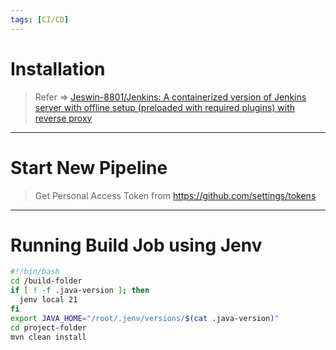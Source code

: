 ```yaml
---
tags: [CI∕CD]
---
```


# Installation

> Refer => [Jeswin-8801/Jenkins: A containerized version of Jenkins server with offline setup (preloaded with required plugins) with reverse proxy](https://github.com/Jeswin-8801/Jenkins)

---

# Start New Pipeline

> Get Personal Access Token from https://github.com/settings/tokens

---
# Running Build Job using Jenv

```bash
#!/bin/bash
cd /build-folder
if [ ! -f .java-version ]; then
  jenv local 21
fi
export JAVA_HOME="/root/.jenv/versions/$(cat .java-version)"
cd project-folder
mvn clean install
```